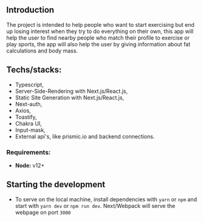 ## Introduction

The project is intended to help people who want to start exercising but end up losing interest when they try to do everything on their own, this app will help the user to find nearby people who match their profile to exercise or play sports, the app will also help the user by giving information about fat calculations and body mass.

## Techs/stacks:

* Typescript,
* Server-Side-Rendering with Next.js/React.js,
* Static Site Generation with Next.js/React.js,
* Next-auth,
* Axios,
* Toastify,
* Chakra UI,
* Input-mask,
* External api's, like prismic.io and backend connections.

### Requirements:
* **Node:** v12+

## Starting the development

* To serve on the local machine, install dependencies with ``yarn`` or ``npm`` and start with ``yarn dev`` or `npm run dev`. Next/Webpack will serve the webpage on port ``3000``
